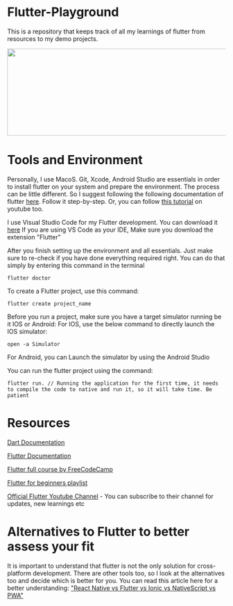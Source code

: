 # Flutter-Playground
This is a repository that keeps track of all my learnings of flutter from resources to my demo projects.
<p align="center">
  <img width="600" height="200" src="https://user-images.githubusercontent.com/108233235/215276175-314260cd-c3e8-44cf-9538-d56781ca7a9e.png">
</p>

# Tools and Environment
Personally, I use MacoS. Git, Xcode, Android Studio are essentials in order to install flutter on your system and prepare the environment. 
The process can be little different. So I suggest following the following documentation of flutter [here](https://docs.flutter.dev/get-started/install/macos). Follow it step-by-step.
Or, you can follow [this tutorial](https://youtu.be/JJwBoRMY08U) on youtube too. 

I use Visual Studio Code for my Flutter development. You can download it [here](https://code.visualstudio.com/download)
If you are using VS Code as your IDE, Make sure you download the extension "Flutter"


After you finish setting up the environment and all essentials. Just make sure to re-check if you have done everything required right. 
You can do that simply by entering this command in the terminal
```
flutter doctor
```

To create a Flutter project, use this command:
```
flutter create project_name
```

Before you run a project, make sure you have a target simulator running be it IOS or Android:
For IOS, use the below command to directly launch the IOS simulator:
```
open -a Simulator
```

For Android, you can Launch the simulator by using the Android Studio

You can run the flutter project using the command:
```
flutter run. // Running the application for the first time, it needs to compile the code to native and run it, so it will take time. Be patient 
```


# Resources
[Dart Documentation](https://dart.dev/guides)

[Flutter Documentation](https://docs.flutter.dev/get-started/install)

[Flutter full course by FreeCodeCamp](https://youtu.be/VPvVD8t02U8)

[Flutter for beginners playlist](https://www.youtube.com/playlist?list=PL4cUxeGkcC9jLYyp2Aoh6hcWuxFDX6PBJ)

[Official Flutter Youtube Channel](https://www.youtube.com/@flutterdev) -  You can subscribe to their channel for updates, new learnings etc


# Alternatives to Flutter to better assess your fit
It is important to understand that flutter is not the only solution for cross-platform development. There are other tools too, so I look at the alternatives too and decide which is better for you. 
You can read this article here for a better understanding: ["React Native vs Flutter vs Ionic vs NativeScript vs PWA"](https://academind.com/tutorials/react-native-vs-flutter-vs-ionic-vs-nativescript-vs-pwa)
